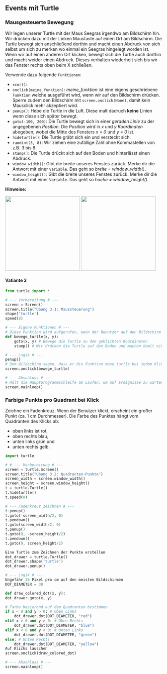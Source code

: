 ## Events mit Turtle
### Mausgesteuerte Bewegung
Wir legen unserer Turtle mit der Maus Seegras irgendwo am Bildschirm hin. Wir drücken dazu mit der Linken Maustaste auf einen Ort am Bildschirm.
Die Turtle bewegt sich anschließend dorthin und macht einen Abdruck von sich selbst um sich zu merken wo einmal ein Seegras hingelegt worden ist. Wenn wir auf einen anderen Ort klicken, bewegt sich die Turtle auch dorthin und macht weider einen Abdruck. Dieses verhalten wiederholt sich bis wir das Fenster rechts oben beim X schließen.

Verwende dazu folgende ``Funktionen``:
* ``xcor()``: 
* ``onclick(meine_funktion)``: *meine_funktion* ist eine eigens geschriebene ``Funktion`` welche ausgeführt wird, wenn wir auf den Bildschirm drücken. Sperre zudem den Bildschirm mit ``screen.onclick(None)``, damit kein Mausclick mehr akzeptiert wird.
* ``penup()``: Hebe die Turtle in die Luft. Diese malt dadruch **keine** Linien wenn diese sich später bewegt.
* ``goto(-100, 200)``: Die Turtle bewegt sich in einer *geraden Linie* zu der angegebenen *Position*. Die *Position* wird in *x* und *y* *Koordinaten* abegeben, wobei die Mitte des Fensters *x = 0* und *y = 0* ist.
* ``hideturtle()``: Die Turtle gräbt sich ein und versteckt sich.
* ``randint(3, 8)``: Wir ziehen eine zufällige Zahl ohne Kommastellen von z.B. 3 bis 8.
* ``stamp()``: Die Turtle drückt sich auf den Boden und hinterlässt einen Abdruck.
* ``window_width()``: Gibt die breite unseres Fenstes zurück. Merke dir die Antwort mit einer ``Variable``. Das geht so *breite = window_width()*.
* ``window_height()``: Gibt die breite unseres Fenstes zurück. Merke dir die Antwort mit einer ``Variable``. Das geht so *hoehe = window_height()*.

**Hinweise:**
<div style="text-align: left;">
    <img style="" height="240" width="240" src="images/2.1-left.png">
    <img style="" height="240" width="240" src="images/2.1-right.gif">
</div>

#### Vatiante 2

```python
from turtle import *

# --- Vorbereitung # ---
screen = Screen()
screen.title("Übung 3.1: Maussteuerung")
shape('turtle')
speed(8)

# --- Eigene Funktionen # ---
# Diese Funktion wird aufgerufen, wenn der Benutzer auf den Bildschirm klickt
def bewege_turtle(x, y):
    goto(x, y) # Bewege die Turtle zu den geklickten Koordinaten
    stamp() # Wir drücken die Turtle auf den Boden und machen damit einen Abdruck.

# --- Logik # ---
penup()
# Dem Bildschirm sagen, dass er die Funktion move_turtle bei jedem Klick aufrufen soll
screen.onclick(bewege_turtle)

# --- Abschluss # ---
# Hält die Hauptprogrammschleife am Laufen, um auf Ereignisse zu warten
screen.mainloop()
```


### Farbige Punkte pro Quadrant bei Klick
Zeichne ein Fadenkreuz. Wenn der Benutzer klickt, erscheint ein großer Punkt (ca. 1 cm Durchmesser). Die Farbe des Punktes hängt vom Quadranten des Klicks ab: 
* oben links ist rot, 
* oben rechts blau,
* unten links grün und 
* unten rechts gelb.

```python
import turtle

# # --- Vorbereitung # ---
screen = turtle.Screen()
screen.title("Übung 3.2: Quadranten-Punkte")
screen_width = screen.window_width()
screen_height = screen.window_height()
t = turtle.Turtle()
t.hideturtle()
t.speed(0)

# --- Fadenkreuz zeichnen # ---
t.penup()
t.goto(-screen_width/2, 0)
t.pendown()
t.goto(screen_width/2, 0)
t.penup()
t.goto(0, -screen_height/2)
t.pendown()
t.goto(0, screen_height/2)

Eine Turtle zum Zeichnen der Punkte erstellen
dot_drawer = turtle.Turtle()
dot_drawer.shape('turtle')
dot_drawer.penup()

# --- Logik # ---
Ungefähr 38 Pixel pro cm auf den meisten Bildschirmen
DOT_DIAMETER = 38

def draw_colored_dot(x, y):
dot_drawer.goto(x, y)

# Farbe basierend auf dem Quadranten bestimmen
if x < 0 and y > 0: # Oben Links
    dot_drawer.dot(DOT_DIAMETER, "red")
elif x > 0 and y > 0: # Oben Rechts
    dot_drawer.dot(DOT_DIAMETER, "blue")
elif x < 0 and y < 0: # Unten Links
    dot_drawer.dot(DOT_DIAMETER, "green")
else: # Unten Rechts
    dot_drawer.dot(DOT_DIAMETER, "yellow")
Auf Klicks lauschen
screen.onclick(draw_colored_dot)

# --- Abschluss # ---
screen.mainloop()
```